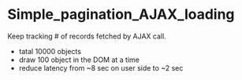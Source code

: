# Simple_pagination_AJAX_loading
Keep tracking # of records fetched by AJAX call. 
- tatal 10000 objects
- draw 100 object in the DOM at a time
- reduce latency from ~8 sec on user side to ~2 sec
